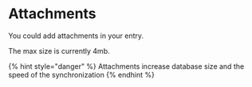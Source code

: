 # Attachments

You could add attachments in your entry.

The max size is currently 4mb.

{% hint style="danger" %}
Attachments increase database size and the speed of the synchronization
{% endhint %}

